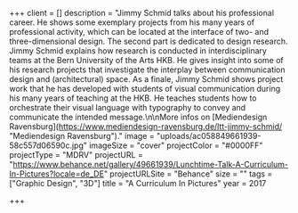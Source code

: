 +++
client = []
description = "Jimmy Schmid talks about his professional career. He shows some exemplary projects from his many years of professional activity, which can be located at the interface of two- and three-dimensional design. The second part is dedicated to design research. Jimmy Schmid explains how research is conducted in interdisciplinary teams at the Bern University of the Arts HKB. He gives insight into some of his research projects that investigate the interplay between communication design and (architectural) space. As a finale, Jimmy Schmid shows project work that he has developed with students of visual communication during his many years of teaching at the HKB. He teaches students how to orchestrate their visual language with typography to convey and communicate the intended message.\n\nMore infos on [Mediendesign Ravensburg](https://www.mediendesign-ravensburg.de/ltt-jimmy-schmid/ \"Mediendesign Ravensburg\")."
image = "uploads/ac058849661939-58c557d06590c.jpg"
imageSize = "cover"
projectColor = "#0000FF"
projectType = "MDRV"
projectURL = "https://www.behance.net/gallery/49661939/Lunchtime-Talk-A-Curriculum-In-Pictures?locale=de_DE"
projectURLSite = "Behance"
size = ""
tags = ["Graphic Design", "3D"]
title = "A Curriculum In Pictures"
year = 2017

+++
